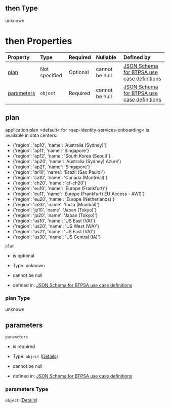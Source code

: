 ## then Type

unknown

# then Properties

| Property                  | Type          | Required | Nullable       | Defined by                                                                                                                                                                                                                                                  |
| :------------------------ | :------------ | :------- | :------------- | :---------------------------------------------------------------------------------------------------------------------------------------------------------------------------------------------------------------------------------------------------------- |
| [plan](#plan)             | Not specified | Optional | cannot be null | [JSON Schema for BTPSA use case definitions](btpsa-usecase-properties-services-items-allof-2-then-allof-45-then-allof-2-then-properties-plan.md "undefined#/properties/services/items/allOf/2/then/allOf/45/then/allOf/2/then/properties/plan")             |
| [parameters](#parameters) | `object`      | Required | cannot be null | [JSON Schema for BTPSA use case definitions](btpsa-usecase-properties-services-items-allof-2-then-allof-45-then-allof-2-then-properties-parameters.md "undefined#/properties/services/items/allOf/2/then/allOf/45/then/allOf/2/then/properties/parameters") |

## plan

application plan >default< for >sap-identity-services-onboarding< is available in data centers:

*   {'region': 'ap10', 'name': 'Australia (Sydney)'}
*   {'region': 'ap11', 'name': 'Singapore'}
*   {'region': 'ap12', 'name': 'South Korea (Seoul)'}
*   {'region': 'ap20', 'name': 'Australia (Sydney) Azure'}
*   {'region': 'ap21', 'name': 'Singapore'}
*   {'region': 'br10', 'name': 'Brazil (Sao Paulo)'}
*   {'region': 'ca10', 'name': 'Canada (Montreal)'}
*   {'region': 'ch20', 'name': 'cf-ch20'}
*   {'region': 'eu10', 'name': 'Europe (Frankfurt)'}
*   {'region': 'eu11', 'name': 'Europe (Frankfurt) EU Access - AWS'}
*   {'region': 'eu20', 'name': 'Europe (Netherlands)'}
*   {'region': 'in30', 'name': 'India (Mumbai)'}
*   {'region': 'jp10', 'name': 'Japan (Tokyo)'}
*   {'region': 'jp20', 'name': 'Japan (Tokyo)'}
*   {'region': 'us10', 'name': 'US East (VA)'}
*   {'region': 'us20', 'name': 'US West (WA)'}
*   {'region': 'us21', 'name': 'US East (VA)'}
*   {'region': 'us30', 'name': 'US Central (IA)'}

`plan`

*   is optional

*   Type: unknown

*   cannot be null

*   defined in: [JSON Schema for BTPSA use case definitions](btpsa-usecase-properties-services-items-allof-2-then-allof-45-then-allof-2-then-properties-plan.md "undefined#/properties/services/items/allOf/2/then/allOf/45/then/allOf/2/then/properties/plan")

### plan Type

unknown

## parameters



`parameters`

*   is required

*   Type: `object` ([Details](btpsa-usecase-properties-services-items-allof-2-then-allof-45-then-allof-2-then-properties-parameters.md))

*   cannot be null

*   defined in: [JSON Schema for BTPSA use case definitions](btpsa-usecase-properties-services-items-allof-2-then-allof-45-then-allof-2-then-properties-parameters.md "undefined#/properties/services/items/allOf/2/then/allOf/45/then/allOf/2/then/properties/parameters")

### parameters Type

`object` ([Details](btpsa-usecase-properties-services-items-allof-2-then-allof-45-then-allof-2-then-properties-parameters.md))
